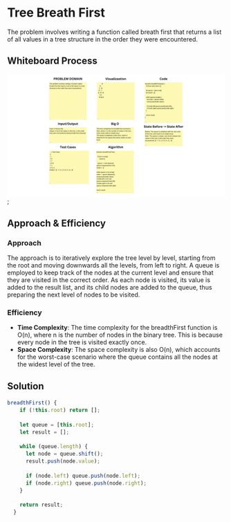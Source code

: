 # Tree Breath First

The problem involves writing a function called breath first that returns a list of all values in a tree structure in the order they were encountered. 

## Whiteboard Process
![Tree Breath First](../assets/tree-breath-first-Whiteboard.png);

## Approach & Efficiency

### Approach 
The approach is to iteratively explore the tree level by level, starting from the root and moving downwards all the levels, from left to right. A queue is employed to keep track of the nodes at the current level and ensure that they are visited in the correct order. As each node is visited, its value is added to the result list, and its child nodes are added to the queue, thus preparing the next level of nodes to be visited. 

### Efficiency
- **Time Complexity**:  The time complexity for the breadthFirst function is O(n), where n is the number of nodes in the binary tree. This is because every node in the tree is visited exactly once.
- **Space Complexity**: The space complexity is also O(n), which accounts for the worst-case scenario where the queue contains all the nodes at the widest level of the tree. 

## Solution

```js
breadthFirst() {
    if (!this.root) return [];

    let queue = [this.root];
    let result = [];

    while (queue.length) {
      let node = queue.shift();
      result.push(node.value);

      if (node.left) queue.push(node.left);
      if (node.right) queue.push(node.right);
    }

    return result;
  }
```